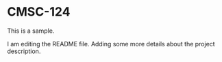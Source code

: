# CMSC-124
This is a sample.

I am editing the README file. Adding some more details about the project description.
